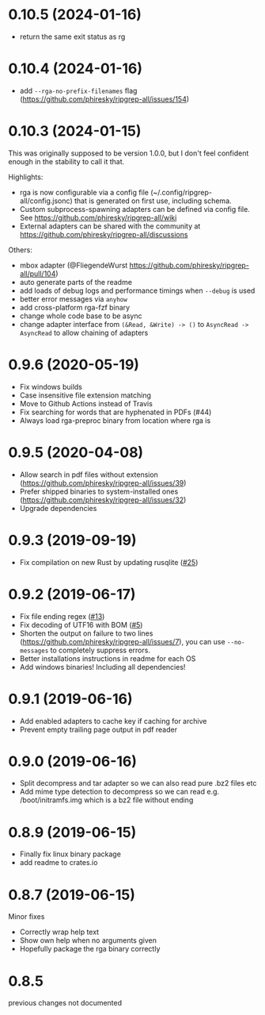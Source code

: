 # 0.10.5 (2024-01-16)

- return the same exit status as rg

# 0.10.4 (2024-01-16)

- add `--rga-no-prefix-filenames` flag (https://github.com/phiresky/ripgrep-all/issues/154)

# 0.10.3 (2024-01-15)

This was originally supposed to be version 1.0.0, but I don't feel confident enough in the stability to call it that.

Highlights:

- rga is now configurable via a config file (~/.config/ripgrep-all/config.jsonc) that is generated on first use, including schema.
- Custom subprocess-spawning adapters can be defined via config file. See https://github.com/phiresky/ripgrep-all/wiki
- External adapters can be shared with the community at https://github.com/phiresky/ripgrep-all/discussions

Others:

- mbox adapter (@FliegendeWurst https://github.com/phiresky/ripgrep-all/pull/104)
- auto generate parts of the readme
- add loads of debug logs and performance timings when `--debug` is used
- better error messages via `anyhow`
- add cross-platform rga-fzf binary
- change whole code base to be async
- change adapter interface from `(&Read, &Write) -> ()` to `AsyncRead -> AsyncRead` to allow chaining of adapters

# 0.9.6 (2020-05-19)

- Fix windows builds
- Case insensitive file extension matching
- Move to Github Actions instead of Travis
- Fix searching for words that are hyphenated in PDFs (#44)
- Always load rga-preproc binary from location where rga is

# 0.9.5 (2020-04-08)

- Allow search in pdf files without extension (https://github.com/phiresky/ripgrep-all/issues/39)
- Prefer shipped binaries to system-installed ones (https://github.com/phiresky/ripgrep-all/issues/32)
- Upgrade dependencies

# 0.9.3 (2019-09-19)

- Fix compilation on new Rust by updating rusqlite ([#25](https://github.com/phiresky/ripgrep-all/pull/25))

# 0.9.2 (2019-06-17)

- Fix file ending regex ([#13](https://github.com/phiresky/ripgrep-all/issues/13))
- Fix decoding of UTF16 with BOM ([#5](https://github.com/phiresky/ripgrep-all/issues/5))
- Shorten the output on failure to two lines (https://github.com/phiresky/ripgrep-all/issues/7), you can use `--no-messages` to completely suppress errors.
- Better installations instructions in readme for each OS
- Add windows binaries! Including all dependencies!

# 0.9.1 (2019-06-16)

- Add enabled adapters to cache key if caching for archive
- Prevent empty trailing page output in pdf reader

# 0.9.0 (2019-06-16)

- Split decompress and tar adapter so we can also read pure .bz2 files etc
- Add mime type detection to decompress so we can read e.g. /boot/initramfs.img which is a bz2 file without ending

# 0.8.9 (2019-06-15)

- Finally fix linux binary package
- add readme to crates.io

# 0.8.7 (2019-06-15)

Minor fixes

- Correctly wrap help text
- Show own help when no arguments given
- Hopefully package the rga binary correctly

# 0.8.5

previous changes not documented
